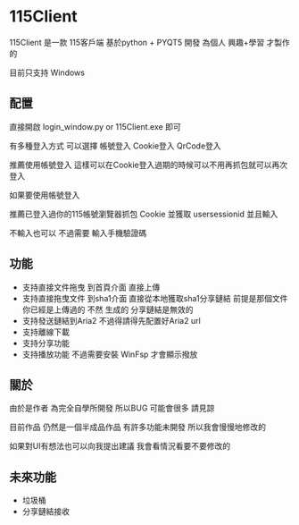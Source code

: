 # 115Client
115Client 是一款 115客戶端 基於python + PYQT5 開發 為個人 興趣+學習 才製作的

目前只支持 Windows
## 配置
直接開啟 login_window.py or 115Client.exe 即可

有多種登入方式 可以選擇 帳號登入 Cookie登入 QrCode登入

推薦使用帳號登入 這樣可以在Cookie登入過期的時候可以不用再抓包就可以再次登入

如果要使用帳號登入

推薦已登入過你的115帳號瀏覽器抓包 Cookie 並獲取 usersessionid 並且輸入

不輸入也可以 不過需要 輸入手機驗證碼
## 功能
- 支持直接文件拖曳 到首頁介面 直接上傳
- 支持直接拖曳文件 到sha1介面 直接從本地獲取sha1分享鏈結 前提是那個文件你已經是上傳過的 不然 生成的 分享鏈結是無效的
- 支持發送鏈結到Aria2 不過得請得先配置好Aria2 url
- 支持離線下載
- 支持分享功能
- 支持播放功能 不過需要安裝 WinFsp 才會顯示撥放
## 關於
由於是作者 為完全自學所開發 所以BUG 可能會很多 請見諒

目前作品 仍然是一個半成品作品 有許多功能未開發 所以我會慢慢地修改的

如果對UI有想法也可以向我提出建議 我會看情況看要不要修改的
## 未來功能
- 垃圾桶
- 分享鏈結接收
